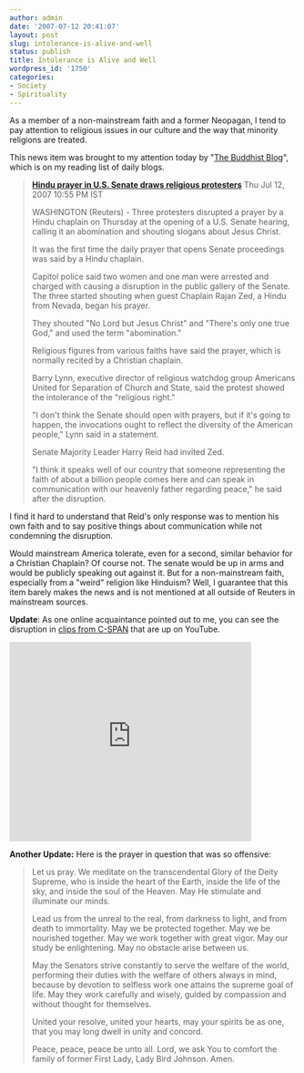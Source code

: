 ```yaml
---
author: admin
date: '2007-07-12 20:41:07'
layout: post
slug: intolerance-is-alive-and-well
status: publish
title: Intolerance is Alive and Well
wordpress_id: '1750'
categories:
- Society
- Spirituality
---
```

As a member of a non-mainstream faith and a former Neopagan, I tend to pay attention to religious issues in our culture and the way that minority religions are treated.

This news item was brought to my attention today by "<a href="http://thebuddhistblog.blogspot.com/2007/07/hindu-chaplain-shouted-down-in-us.html">The Buddhist Blog</a>", which is on my reading list of daily blogs.
<blockquote><a href="http://in.today.reuters.com/news/newsArticle.aspx?type=topNews&amp;storyID=2007-07-12T225406Z_01_NOOTR_RTRMDNC_0_India-284462-1.xml"><strong>Hindu prayer in U.S. Senate draws religious protesters</strong></a>
Thu Jul 12, 2007 10:55 PM IST

WASHINGTON (Reuters) - Three protesters disrupted a prayer by a Hindu chaplain on Thursday at the opening of a U.S. Senate hearing, calling it an abomination and shouting slogans about Jesus Christ.

It was the first time the daily prayer that opens Senate proceedings was said by a Hindu chaplain.

Capitol police said two women and one man were arrested and charged with causing a disruption in the public gallery of the Senate. The three started shouting when guest Chaplain Rajan Zed, a Hindu from Nevada, began his prayer.

They shouted "No Lord but Jesus Christ" and "There's only one true God," and used the term "abomination."

Religious figures from various faiths have said the prayer, which is normally recited by a Christian chaplain.

Barry Lynn, executive director of religious watchdog group Americans United for Separation of Church and State, said the protest showed the intolerance of the "religious right."

"I don't think the Senate should open with prayers, but if it's going to happen, the invocations ought to reflect the diversity of the American people," Lynn said in a statement.

Senate Majority Leader Harry Reid had invited Zed.

"I think it speaks well of our country that someone representing the faith of about a billion people comes here and can speak in communication with our heavenly father regarding peace," he said after the disruption.</blockquote>
I find it hard to understand that Reid's only response was to mention his own faith and to say positive things about communication while not condemning the disruption.

Would mainstream America tolerate, even for a second, similar behavior for a Christian Chaplain? Of course not. The senate would be up in arms and would be publicly speaking out against it. But for a non-mainstream faith, especially from a "weird" religion like Hinduism? Well, I guarantee that this item barely makes the news and is not mentioned at all outside of Reuters in mainstream sources.

<strong>Update</strong>: As one online acquaintance pointed out to me, you can see the disruption in <a href="http://www.youtube.com/watch?v=g8vENZwp1rk">clips from C-SPAN</a> that are up on YouTube.

<lj-embed><object width="425" height="350"><param name="movie" value="http://www.youtube.com/v/g8vENZwp1rk"></param><param name="wmode" value="transparent"></param><embed src="http://www.youtube.com/v/g8vENZwp1rk" type="application/x-shockwave-flash" wmode="transparent" width="425" height="350"></embed></object></lj-embed>

<b>Another Update:</b> Here is the prayer in question that was so offensive:
<blockquote>Let us pray. We meditate on the transcendental Glory of the Deity Supreme, who is inside the heart of the Earth, inside the life of the sky, and inside the soul of the Heaven. May He stimulate and illuminate our minds.

Lead us from the unreal to the real, from darkness to light, and from death to immortality. May we be protected together. May we be nourished together. May we work together with great vigor. May our study be enlightening. May no obstacle arise between us.

May the Senators strive constantly to serve the welfare of the world, performing their duties with the welfare of others always in mind, because by devotion to selfless work one attains the supreme goal of life. May they work carefully and wisely, guided by compassion and without thought for themselves.

United your resolve, united your hearts, may your spirits be as one, that you may long dwell in unity and concord.

Peace, peace, peace be unto all. Lord, we ask You to comfort the family of former First Lady, Lady Bird Johnson. Amen.</blockquote>



